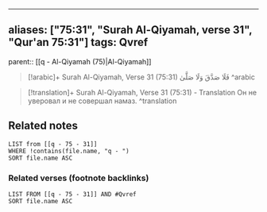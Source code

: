 
---
aliases: ["75:31", "Surah Al-Qiyamah, verse 31", "Qur'an 75:31"]
tags: Qvref
---

parent:: [[q - Al-Qiyamah (75)|Al-Qiyamah]]

> [!arabic]+ Surah Al-Qiyamah, Verse 31 (75:31)
> <span class="quran-arabic">فَلَا صَدَّقَ وَلَا صَلَّىٰ</span>
^arabic

> [!translation]+ Surah Al-Qiyamah, Verse 31 (75:31) - Translation
> Он не уверовал и не совершал намаз.
^translation



## Related notes
```dataview
LIST from [[q - 75 - 31]]
WHERE !contains(file.name, "q - ")
SORT file.name ASC
```

### Related verses (footnote backlinks)
```dataview
LIST FROM [[q - 75 - 31]] AND #Qvref
SORT file.name ASC
```

